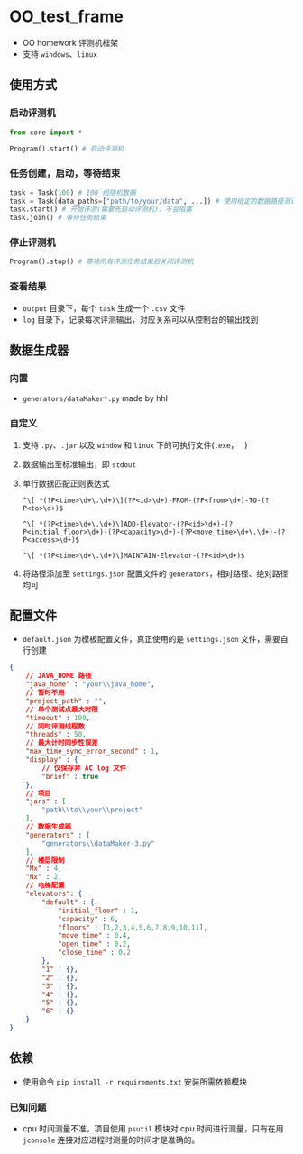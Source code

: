# OO_test_frame

- OO homework 评测机框架
- 支持 `windows`、`linux`

## 使用方式

### 启动评测机

```python
from core import *

Program().start() # 启动评测机
```

### 任务创建，启动，等待结束

```python
task = Task(100) # 100 组随机数据
task = Task(data_paths=["path/to/your/data", ...]) # 使用给定的数据路径测试
task.start() # 开始评测(需要先启动评测机)，不会阻塞
task.join() # 等待任务结束
```

### 停止评测机

```python
Program().stop() # 等待所有评测任务结束后关闭评测机
```

### 查看结果

- `output` 目录下，每个 `task` 生成一个 `.csv` 文件
- `log` 目录下，记录每次评测输出，对应关系可以从控制台的输出找到

## 数据生成器

### 内置

- `generators/dataMaker*.py`  made by hhl

### 自定义

1. 支持 `.py`、`.jar` 以及 `window` 和 `linux` 下的可执行文件(`.exe`，` ` )

2. 数据输出至标准输出，即 `stdout`

3. 单行数据匹配正则表达式 

   `^\[ *(?P<time>\d+\.\d+)\](?P<id>\d+)-FROM-(?P<from>\d+)-TO-(?P<to>\d+)$`

   `^\[ *(?P<time>\d+\.\d+)\]ADD-Elevator-(?P<id>\d+)-(?P<initial_floor>\d+)-(?P<capacity>\d+)-(?P<move_time>\d+\.\d+)-(?P<access>\d+)$`

   `^\[ *(?P<time>\d+\.\d+)\]MAINTAIN-Elevator-(?P<id>\d+)$`

4. 将路径添加至 `settings.json` 配置文件的 `generators`，相对路径、绝对路径均可

## 配置文件

- `default.json` 为模板配置文件，真正使用的是 `settings.json` 文件，需要自行创建

```json
{
	// JAVA_HOME 路径
	"java_home" : "your\\java_home",
	// 暂时不用
	"project_path" : "",
	// 单个测试点最大时限
	"timeout" : 100,
	// 同时评测线程数
	"threads" : 50,
	// 最大计时同步性误差
	"max_time_sync_error_second" : 1,
	"display" : {
		// 仅保存非 AC log 文件
		"brief" : true
	},
	// 项目
	"jars" : [
		"path\\to\\your\\project"
	],
	// 数据生成器
	"generators" : [
		"generators\\dataMaker-3.py"
	],
	// 楼层限制
	"Mx" : 4,
	"Nx" : 2,
	// 电梯配置
	"elevators": {
		"default" : {
			"initial_floor" : 1,
			"capacity" : 6,
			"floors" : [1,2,3,4,5,6,7,8,9,10,11],
			"move_time" : 0.4,
			"open_time" : 0.2,
			"close_time" : 0.2
		},
		"1" : {},
		"2" : {},
		"3" : {},
		"4" : {},
		"5" : {},
		"6" : {}
	}
}
```

## 依赖

- 使用命令 `pip install -r requirements.txt` 安装所需依赖模块

### 已知问题

- cpu 时间测量不准，项目使用 `psutil` 模块对 cpu 时间进行测量，只有在用 `jconsole` 连接对应进程时测量的时间才是准确的。
